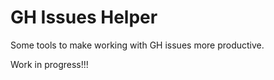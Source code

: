 # GH Issues Helper

Some tools to make working with GH issues more productive.

Work in progress!!!
